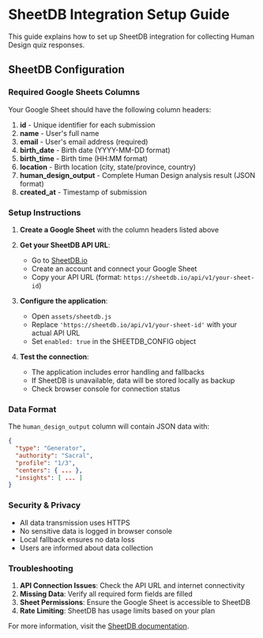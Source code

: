 # SheetDB Integration Setup Guide

This guide explains how to set up SheetDB integration for collecting Human Design quiz responses.

## SheetDB Configuration

### Required Google Sheets Columns

Your Google Sheet should have the following column headers:

1. **id** - Unique identifier for each submission
2. **name** - User's full name
3. **email** - User's email address (required)
4. **birth_date** - Birth date (YYYY-MM-DD format)
5. **birth_time** - Birth time (HH:MM format)
6. **location** - Birth location (city, state/province, country)
7. **human_design_output** - Complete Human Design analysis result (JSON format)
8. **created_at** - Timestamp of submission

### Setup Instructions

1. **Create a Google Sheet** with the column headers listed above

2. **Get your SheetDB API URL**:
   - Go to [SheetDB.io](https://sheetdb.io)
   - Create an account and connect your Google Sheet
   - Copy your API URL (format: `https://sheetdb.io/api/v1/your-sheet-id`)

3. **Configure the application**:
   - Open `assets/sheetdb.js`
   - Replace `'https://sheetdb.io/api/v1/your-sheet-id'` with your actual API URL
   - Set `enabled: true` in the SHEETDB_CONFIG object

4. **Test the connection**:
   - The application includes error handling and fallbacks
   - If SheetDB is unavailable, data will be stored locally as backup
   - Check browser console for connection status

### Data Format

The `human_design_output` column will contain JSON data with:

```json
{
  "type": "Generator",
  "authority": "Sacral",
  "profile": "1/3",
  "centers": { ... },
  "insights": [ ... ]
}
```

### Security & Privacy

- All data transmission uses HTTPS
- No sensitive data is logged in browser console
- Local fallback ensures no data loss
- Users are informed about data collection

### Troubleshooting

1. **API Connection Issues**: Check the API URL and internet connectivity
2. **Missing Data**: Verify all required form fields are filled
3. **Sheet Permissions**: Ensure the Google Sheet is accessible to SheetDB
4. **Rate Limiting**: SheetDB has usage limits based on your plan

For more information, visit the [SheetDB documentation](https://docs.sheetdb.io/).